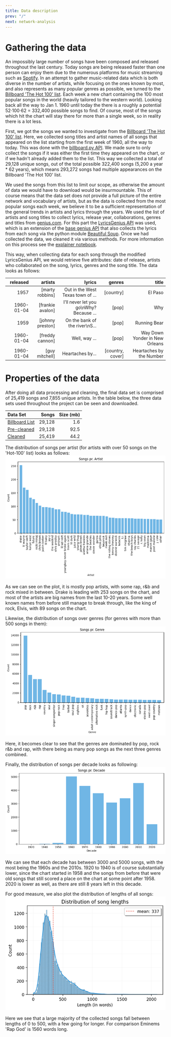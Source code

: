 ```yaml
---
title: Data description
prev: "/"
next: network-analysis
---
```


# Gathering the data
An impossibly large number of songs have been composed and released throughout the last century. Today songs are being released faster than one person can enjoy them due to the numerous platforms for music streaming such as [Spotify](https://www.spotify.com). In an attempt to gather music-related data which is both diverse in the number of artists, while focusing on the ones known by most, and also represents as many popular genres as possible, we turned to the [Billboard 'The Hot 100' list](https://www.billboard.com/charts/hot-100/). Each week a new chart containing the 100 most popular songs in the world (heavily tailored to the western world). Looking back all the way to Jan 1. 1960 until today the there is a roughly a potential 52$\cdot$100$\cdot$62 = 332,400 possible songs to find. Of course, most of the songs which hit the chart will stay there for more than a single week, so in reality there is a lot less. 


First, we got the songs we wanted to investigate from the [Billboard 'The Hot 100' list](https://www.billboard.com/charts/hot-100/). Here, we collected song titles and artist names of all songs that appeared on the list starting from the first week of 1960, all the way to today. This was done with the [billboard.py API](https://github.com/guoguo12/billboard-charts). We made sure to only collect the songs if it was either the first time they appeared on the chart, or if we hadn't already added them to the list. This way we collected a total of 29,128 unique songs, out of the total possible 322,400 songs (5,200 a year * 62 years), which means 293,272 songs had multiple appearances on the Billboard 'The Hot 100' list.

We used the songs from this list to limit our scope, as otherwise the amount of data we would have to download would be insurmountable. This of course means that the data set does not provide a full picture of the entire network and vocabulary of artists, but as the data is collected from the most popular songs each week, we believe it to be a sufficient representation of the general trends in artists and lyrics through the years. We used the list of artists and song titles to collect lyrics, release year, collaborations, genres and titles from [genius.com](https://genius.com/Rick-astley-never-gonna-give-you-up-lyrics). For this part the [LyricsGenius API](https://lyricsgenius.readthedocs.io/en/master/) was used, which is an extension of the [base genius API](https://docs.genius.com/) that also collects the lyrics from each song via the python module [Beautiful Soup](https://www.crummy.com/software/BeautifulSoup/). Once we had collected the data, we cleaned it via various methods. For more information on this process see the [explainer notebook](https://davidariostenfeldt.github.io/project_website/explainer-notebook.html).

This way, when collecting data for each song through the modified LyricsGenius API, we would retrieve five attributes: date of release, artists who collaborated on the song, lyrics, genres and the song title. The data looks as follows:

|   released |          artists |                                             lyrics |           genres |                          title |
|-----------:|-----------------:|---------------------------------------------------:|-----------------:|-------------------------------:|
|       1957 |  [marty robbins] |                  Out in the West Texas town of ... |        [country] |                        El Paso |
| 1960-01-04 | [frankie avalon] |            I'll never let you go\nWhy? Because ... |            [pop] |                            Why |
|       1959 | [johnny preston] |                     On the bank of the river\nS... |            [pop] |                   Running Bear |
| 1960-01-04 |  [freddy cannon] |                                      Well, way ... |            [pop] | Way Down Yonder in New Orleans |
| 1960-01-04 |   [guy mitchell] |                                   Heartaches by... | [country, cover] |       Heartaches by the Number |


# Properties of the data

After doing all data processing and cleaning, the final data set is comprised of 25,419 songs and 7,855 unique artists. In the table below, the three data sets used throughout the project can be seen and downloaded.

| Data Set                                                                                             |  Songs | Size (mb) |
|:-----------------------------------------------------------------------------------------------------|-------:|----------:|
| [Billboard List](https://drive.google.com/file/d/1Gd4YH_U98Z8mellnIV_haINLL4UhLJKG/view?usp=sharing) | 29,128 |       1.6 |
| [Pre-cleaned](https://drive.google.com/file/d/1cyiIWnXD_0CHLsj8C0tcwNadfYI7z8FD/view?usp=sharing)    | 29,128 |      92.5 |
| [Cleaned](https://drive.google.com/file/d/1Zhof84KbTJa3a1zfhN3TcwdWqPFCTnEv/view?usp=sharing)        | 25,419 |      44.2 |

The distribution of songs per artist (for artists with over 50 songs on the 'Hot-100' list) looks as follows:
![](/images/songs_per_artist.png)

As we can see on the plot, it is mostly pop artists, with some rap, r&b and rock mixed in between.  Drake is leading with 253 songs on the chart, and most of the artists are big names from the last 10-20 years. Some well known names from before still manage to break through, like the king of rock, Elvis, with 89 songs on the chart.

Likewise, the distribution of songs over genres (for genres with more than 500 songs in them):
![](/images/songs_per_genre.png)

Here, it becomes clear to see that the genres are dominated by pop, rock r&b and rap, with there being as many pop songs as the next three genres combined.


Finally, the distribution of songs per decade looks as following:
![](/images/songs_per_decade.png)

We can see that each decade has between 3000 and 5000 songs, with the most being the 1960s and the 2010s. 1920 to 1940 is of course substantially lower, since the chart started in 1958 and the songs from before that were old songs that still scored a place on the chart at some point after 1958. 2020 is  lower as well, as there are still 8 years left in this decade.

For good measure, we also plot the distribution of lengths of all songs:
![](/images/song_lengths_sns.png)

Here we see that a large majority of the collected songs fall between lengths of 0 to 500, with a few going for longer. For comparison Eminems 'Rap God' is 1560 words long.
